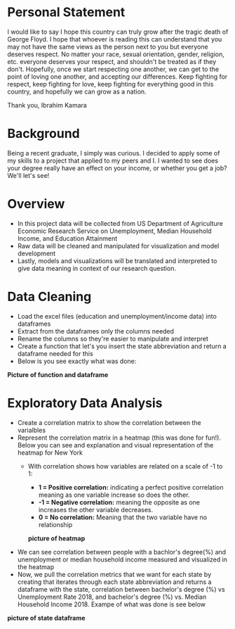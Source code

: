 # Personal Statement
I would like to say I hope this country can truly grow after the tragic death of George Floyd. I hope that whoever is reading this can understand that you may not have the same views as the person next to you but everyone deserves respect. No matter your race, sexual orientation, gender, religion, etc. everyone deserves your respect, and shouldn't be treated as if they don't. Hopefully, once we start respecting one another, we can get to the point of loving one another, and accepting our differences. Keep fighting for respect, keep fighting for love, keep fighting for everything good in this country, and hopefully we can grow as a nation.

Thank you,
Ibrahim Kamara

# Background
Being a recent graduate, I simply was curious. I decided to apply some of my skills to a project that applied to my peers and I. I wanted to see does your degree really have an effect on your income, or whether you get a job? We'll let's see!

# Overview
- In this project data will be collected from US Department of Agriculture Economic Research Service on Unemployment, Median Household Income, and Education Attainment
- Raw data will be cleaned and manipulated for visualization and model development
- Lastly, models and visualizations will be translated and interpreted to give data meaning in context of our research question.

# Data Cleaning
- Load the excel files (education and unemployment/income data) into dataframes
- Extract from the dataframes only the columns needed
- Rename the columns so they're easier to manipulate and interpret
- Create a function that let's you insert the state abbreviation and return a dataframe needed for this
- Below is you see exactly what was done:

**Picture of function and dataframe**

# Exploratory Data Analysis
- Create a correlation matrix to show the correlation between the varialbles
- Represent the correlation matrix in a heatmap (this was done for fun!). Below you can see and explanation and visual representation of the heatmap for New York
  - With correlation shows how variables are related on a scale of -1 to 1:
    - **1 = Positive correlation:**  indicating a perfect positive correlation meaning as one variable increase so does the other. 
    - **-1 = Negative correlation:** meaning the opposite as one increases the other variable decreases. 
    - **0 = No correlation:**  Meaning that the two variable have no relationship
    
    **picture of heatmap**
 - We can see correlation between people with a bachlor's degree(%) and unemployment or median household income measured and visualized in the heatmap
- Now, we pull the correlation metrics that we want for each state by creating that iterates through each state abbreviation and returns a dataframe with the state, correlation between bachelor's degree (%) vs Unemployment Rate 2018, and bachelor's degree (%) vs. Median Household Income 2018.
Exampe of what was done is see below

**picture of state dataframe**
